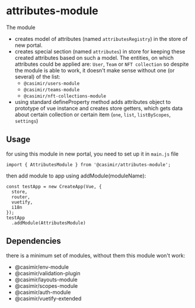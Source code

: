 # attributes-module

The module
* creates model of attributes (named `attributesRegistry`) in the store of new portal.
* creates special section (named `attributes`) in store for keeping these created attributes
based on such a model. The entities, on which attributes could be applied are: `User`, `Team` or
`NFT collection` so despite the module is able to work, it doesn't make sense without one (or several)
of the list:
  * `@casimir/users-module`
  * `@casimir/teams-module`
  * `@casimir/nft-collections-module`
* using standard defineProperty method adds attributes object to prototype of vue instance
  and creates store getters, which gets data about certain collection
  or certain item (`one`, `list`, `listByScopes`, `settings`)

## Usage
for using this module in new portal, you need to set up it in `main.js` file
```
import { AttributesModule } from '@casimir/attributes-module';
```
then add module to app using addModule(moduleName):
```
const testApp = new CreateApp(Vue, {
  store,
  router,
  vuetify,
  i18n
});
testApp
  .addModule(AttributesModule)
```

## Dependencies
there is a minimum set of modules, without them this module won't work:
* @casimir/env-module
* @casimir/validation-plugin
* @casimir/layouts-module
* @casimir/scopes-module
* @casimir/auth-module
* @casimir/vuetify-extended

